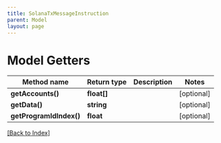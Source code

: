 ```yaml
---
title: SolanaTxMessageInstruction
parent: Model
layout: page
---
```


# Model Getters

Method name | Return type | Description | Notes
------------ | ------------- | ------------- | -------------
**getAccounts()** | **float[]** |  | [optional]
**getData()** | **string** |  | [optional]
**getProgramIdIndex()** | **float** |  | [optional]

[[Back to Index]](../index.md)
